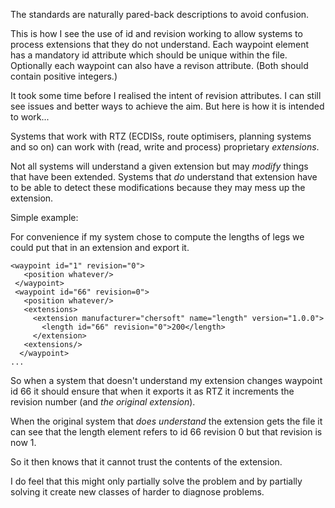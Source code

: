 The standards are naturally pared-back descriptions to avoid confusion. 

This is how I see the use of id and revision working to allow systems to process extensions that they do not understand. Each waypoint element has a mandatory id attribute which should be unique within the file. Optionally each waypoint can also have a revison attribute. (Both should contain positive integers.)

It took some time before I realised the intent of revision attributes. I can still see issues and better ways to achieve the aim. But here is how it is intended to work...

Systems that work with RTZ (ECDISs, route optimisers, planning systems and so on) can work with (read, write and process) proprietary *extensions*.

Not all systems will understand a given extension but may *modify* things that have been extended. Systems that *do* understand that extension have to be able to detect these modifications because they may mess up the extension. 

Simple example:

For convenience if my system chose to compute the lengths of legs we could put that in an extension and export it.

```
<waypoint id="1" revision="0">
   <position whatever/>
 </waypoint>
 <waypoint id="66" revision=0">
   <position whatever/>
   <extensions>
     <extension manufacturer="chersoft" name="length" version="1.0.0">
       <length id="66" revision="0">200</length>
     </extension>
   <extensions/>
  </waypoint>
...
```

So when a system that doesn't understand my extension changes waypoint id 66 it should ensure that when it exports it as RTZ it increments the revision number (and *the original extension*).

When the original system that *does understand* the extension gets the file it can see that the length element refers to id 66 revision 0 but that revision is now 1. 

So it then knows that it cannot trust the contents of the extension.

I do feel that this might only partially solve the problem and by partially solving it create new classes of harder to diagnose problems. 








  
  
